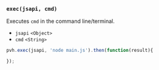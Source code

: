 ### ``exec(jsapi, cmd)``
Executes ``cmd`` in the command line/terminal.
- `jsapi` `<Object>`
- `cmd` `<String>`

```js
pvh.exec(jsapi, 'node main.js').then(function(result){

});
```